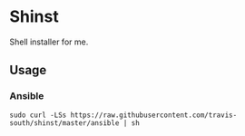# Shinst
Shell installer for me.

## Usage

### Ansible

```shell
sudo curl -LSs https://raw.githubusercontent.com/travis-south/shinst/master/ansible | sh
```
